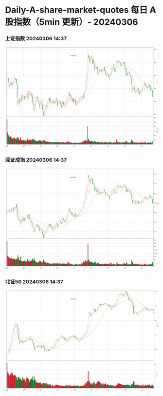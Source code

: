 
# Daily-A-share-market-quotes 每日 A 股指数（5min 更新）- 20240306

### 上证指数 20240306 14:37
![](./fig/2024/3/20240306-sh000001.png)

### 深证成指 20240306 14:37
![](./fig/2024/3/20240306-sz399001.png)

### 北证50 20240306 14:37
![](./fig/2024/3/20240306-bj899050.png)

